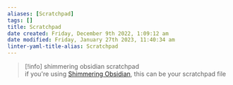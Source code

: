 ```yaml
---
aliases: [Scratchpad]
tags: []
title: Scratchpad
date created: Friday, December 9th 2022, 1:09:12 am
date modified: Friday, January 27th 2023, 11:40:34 am
linter-yaml-title-alias: Scratchpad
---
```


> [!info] shimmering obsidian scratchpad  
> if you're using [Shimmering Obsidian](https://github.com/chrisgrieser/shimmering-obsidian), this can be your scratchpad file
